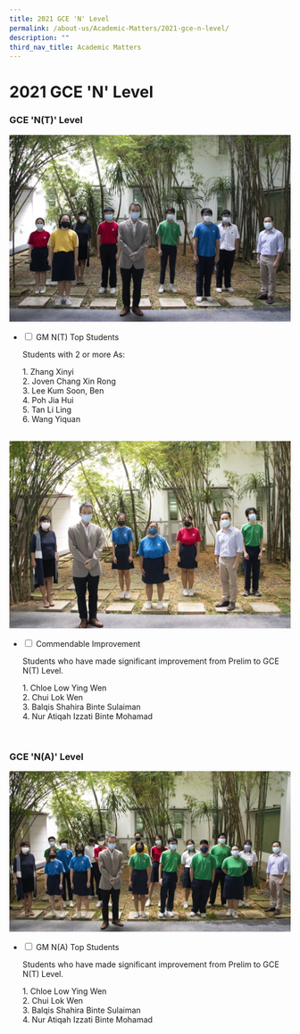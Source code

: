 ```yaml
---
title: 2021 GCE 'N' Level
permalink: /about-us/Academic-Matters/2021-gce-n-level/
description: ""
third_nav_title: Academic Matters
---
```

<h1><b>2021 GCE 'N' Level</b></h1>

<h3>GCE 'N(T)' Level</h3>

<img src="/images/IMG_1525-copy-scaled.jpg">

<ul class="jekyllcodex_accordion">
  <li>
    <input type="checkbox" id="accordion1">
    <label for="accordion1">GM N(T) Top Students</label>
    <div>
			<p>Students with 2 or more As:</p>
      <p>1. Zhang Xinyi<br>2. Joven Chang Xin Rong<br>3. Lee Kum Soon, Ben<br>4. Poh Jia Hui<br>5. Tan Li Ling<br>6. Wang Yiquan</p>
    </div>
	</li>
</ul>
<br>
<img src="/images/IMG_1530-copy-scaled.jpg">
<ul class="jekyllcodex_accordion">
  <li>
    <input type="checkbox" id="accordion2">
    <label for="accordion2">Commendable Improvement</label>
    <div>
			<p>Students who have made significant improvement from Prelim to GCE N(T) Level.</p>
      <p>1. Chloe Low Ying Wen<br>2. Chui Lok Wen<br>3. Balqis Shahira Binte Sulaiman<br>4. Nur Atiqah Izzati Binte Mohamad</p>
    </div>
	</li>
</ul>
<br>
<h3>GCE 'N(A)' Level</h3>
<img src="/images/IMG_1540-copy-scaled.jpg">
<ul class="jekyllcodex_accordion">
  <li>
    <input type="checkbox" id="accordion3">
    <label for="accordion3">GM N(A) Top Students</label>
    <div>
			<p>Students who have made significant improvement from Prelim to GCE N(T) Level.</p>
      <p>1. Chloe Low Ying Wen<br>2. Chui Lok Wen<br>3. Balqis Shahira Binte Sulaiman<br>4. Nur Atiqah Izzati Binte Mohamad</p>
    </div>
	</li>
</ul>
<br>